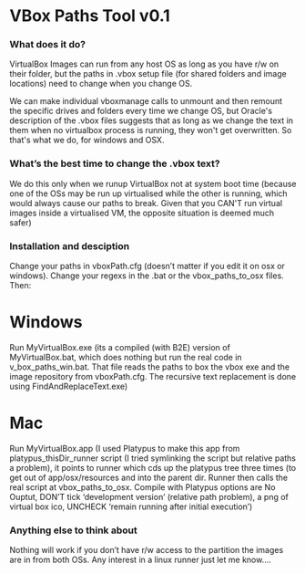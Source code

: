 VBox Paths Tool v0.1
====================

### What does it do?
VirtualBox Images can run from any host OS as long as you have r/w on their folder, but the paths in .vbox setup file (for shared folders and image locations) need to change when you change OS. 

We can make individual vboxmanage calls to unmount and then remount the specific drives and folders every time we change OS, but Oracle's description of the .vbox files suggests that as long as we change the text in them when no virtualbox process is running, they won't get overwritten. So that's what we do, for windows and OSX. 

### What’s the best time to change the .vbox text?
We do this only when we runup VirtualBox not at system boot time (because one of the OSs may be run up virtualised while the other is running, which would always cause our paths to break. Given that you CAN'T run virtual images inside a virtualised VM, the opposite situation is deemed much safer)

### Installation and desciption
Change your paths in vboxPath.cfg (doesn’t matter if you edit it on osx or windows). Change your regexs in the .bat or the vbox_paths_to_osx files. Then:

Windows
=======
Run MyVirtualBox.exe
(its a compiled (with B2E) version of MyVirtualBox.bat, which does nothing but run the real code in v_box_paths_win.bat. That file reads the paths to box the vbox exe and the image repository from vboxPath.cfg. The recursive text replacement is done using FindAndReplaceText.exe)

Mac
===
Run MyVirtualBox.app
(I used Platypus to make this app from platypus_thisDir_runner script (I tried symlinking the script but relative paths a problem), it points to runner which cds up the platypus tree three times (to get out of app/osx/resources and into the parent dir. Runner then calls the real script at vbox_paths_to_osx. Compile with Platypus options are No Ouptut, DON’T tick ‘development version’ (relative path problem), a png of virtual box ico, UNCHECK ‘remain running after initial execution’)

### Anything else to think about
Nothing will work if you don’t have r/w access to the partition the images are in from both OSs. Any interest in a linux runner just let me know….